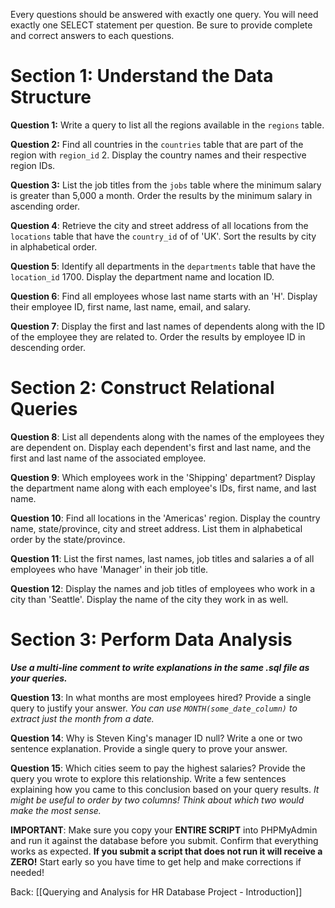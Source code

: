 
Every questions should be answered with exactly one query. You will need exactly one SELECT statement per question. Be sure to provide complete and correct answers to each questions.
# Section 1: Understand the Data Structure

**Question 1:** Write a query to list all the regions available in the `regions` table.

**Question 2:** Find all countries in the `countries` table that are part of the region with `region_id` 2. Display the country names and their respective region IDs.

**Question 3:** List the job titles from the `jobs` table where the minimum salary is greater than 5,000 a month. Order the results by the minimum salary in ascending order.

**Question 4**: Retrieve the city and street address of all locations from the `locations` table that have the `country_id` of of 'UK'. Sort the results by city in alphabetical order.

**Question 5**: Identify all departments in the `departments` table that have the `location_id` 1700. Display the department name and location ID.

**Question 6**: Find all employees whose last name starts with an 'H'. Display their employee ID, first name, last name, email, and salary.

**Question 7**: Display the first and last names of dependents along with the ID of the employee they are related to. Order the results by employee ID in descending order.

# Section 2: Construct Relational Queries

**Question 8**: List all dependents along with the names of the employees they are dependent on. Display each dependent's first and last name, and the first and last name of the associated employee.

**Question 9**: Which employees work in the 'Shipping' department? Display the department name along with each employee's IDs, first name, and last name.

**Question 10**: Find all locations in the 'Americas' region. Display the country name, state/province, city and street address.  List them in alphabetical order by the state/province.

**Question 11**: List the first names, last names, job titles and salaries a of all employees who have 'Manager' in their job title.

**Question 12**: Display the names and job titles of employees who work in a city than 'Seattle'. Display the name of the city they work in as well.

# Section 3: Perform Data Analysis

***Use a multi-line comment to write explanations in the same .sql file as your queries.***

**Question 13**: In what months are most employees hired? Provide a single query to justify your answer.
*You can use `MONTH(some_date_column)` to extract just the month from a date.*

**Question 14**: Why is Steven King's manager ID null? Write a one or two sentence explanation. Provide a single query to prove your answer.

**Question 15**: Which cities seem to pay the highest salaries? Provide the query you wrote to explore this relationship. Write a few sentences explaining how you came to this conclusion based on your query results.
*It might be useful to order by two columns! Think about which two would make the most sense.*


**IMPORTANT**: Make sure you copy your **ENTIRE SCRIPT** into PHPMyAdmin and run it against the database before you submit. Confirm that everything works as expected. **If you submit a script that does not run it will receive a ZERO!** Start early so you have time to get help and make corrections if needed!

Back: [[Querying and Analysis for HR Database Project - Introduction]]